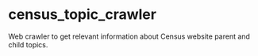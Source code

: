 # census_topic_crawler
Web crawler to get relevant information about Census website parent and child topics.
